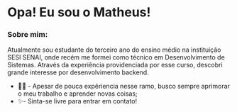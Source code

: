 # Opa! Eu sou o Matheus!


### Sobre mim:
Atualmente sou estudante do terceiro ano do ensino médio na instituição SESI SENAI, onde recém me formei como técnico em Desenvolvimento de Sistemas. Através da experiência providenciada por esse curso, descobri grande interesse por desenvolvimento backend. 

- 👨‍💻 - Apesar de pouca expêriencia nesse ramo, busco sempre aprimorar o meu trabalho e aprender novas coisas;
- ✨- Sinta-se livre para entrar em contato!
